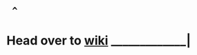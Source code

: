 ##  <pre>                                                                         ^</pre>
# Head over to [wiki](https://github.com/gachikuku/portswigger/wiki) _____________|
